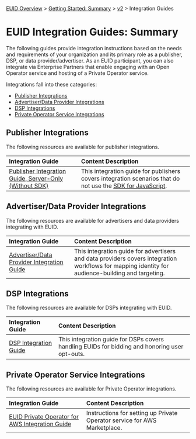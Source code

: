 [EUID Overview](../../../README.md) > [Getting Started: Summary](../getting-started/gs-summary.md) > [v2](../summary-doc-v2.md) > Integration Guides

# EUID Integration Guides: Summary

The following guides provide integration instructions based on the needs and requirements of your organization and its primary role as a publisher, DSP, or data provider/advertiser. As an EUID participant, you can also integrate via Enterprise Partners that enable engaging with an Open Operator service and hosting of a Private Operator service.

Integrations fall into these categories:

- [Publisher Integrations](#publisher-integrations)
- [Advertiser/Data Provider Integrations](#advertiserdata-provider-integrations)
- [DSP Integrations](#dsp-integrations)
- [Private Operator Service Integrations](#private-operator-service-integrations)

## Publisher Integrations

The following resources are available for publisher integrations.

| Integration Guide | Content Description |
| :--- | :--- |
| [Publisher Integration Guide, Server-Only (Without SDK)](custom-publisher-integration.md) | This integration guide for publishers covers integration scenarios that do not use the [SDK for JavaScript](../sdks/client-side-identity.md). |

## Advertiser/Data Provider Integrations

The following resources are available for advertisers and data providers integrating with EUID.

| Integration Guide | Content Description |
| :--- | :--- |
| [Advertiser/Data Provider Integration Guide](advertiser-dataprovider-guide.md) | This integration guide for advertisers and data providers covers integration workflows for mapping identity for audience-building and targeting. |

## DSP Integrations

The following resources are available for DSPs integrating with EUID.

| Integration Guide | Content Description |
| :--- | :--- |
| [DSP Integration Guide](dsp-guide.md) | This integration guide for DSPs covers handling EUIDs for bidding and honoring user opt-outs. |

## Private Operator Service Integrations

The following resources are available for Private Operator integrations.
 
| Integration Guide | Content Description |
| :--- | :--- |
| [EUID Private Operator for AWS Integration Guide](operator-guide-aws-marketplace.md) | Instructions for setting up Private Operator service for AWS Marketplace. |